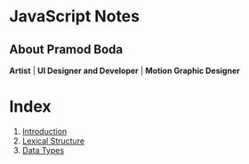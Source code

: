 JavaScript Notes
=
## About Pramod Boda
**Artist** | **UI Designer and Developer** | **Motion Graphic Designer**


# Index
1. [Introduction](https://github.com/pramodkumarboda/javascript_notes)
2. [Lexical Structure](#lexical-structure)
3. [Data Types]()



